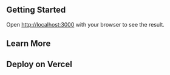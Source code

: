 ## Getting Started

Open [http://localhost:3000](http://localhost:3000) with your browser to see the result.

## Learn More


## Deploy on Vercel


